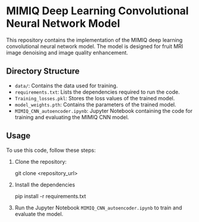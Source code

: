 # MIMIQ Deep Learning Convolutional Neural Network Model

This repository contains the implementation of the MIMIQ deep learning convolutional neural network model. The model is designed for fruit MRI image denoising and image quality enhancement.

## Directory Structure

- `data/`: Contains the data used for training.
- `requirements.txt`: Lists the dependencies required to run the code.
- `Training_losses.pkl`: Stores the loss values of the trained model.
- `model_weights.pth`: Contains the parameters of the trained model.
- `MIMIQ_CNN_autoencoder.ipynb`: Jupyter Notebook containing the code for training and evaluating the MIMIQ CNN model.

## Usage

To use this code, follow these steps:

1. Clone the repository:

   git clone <repository_url>

2. Install the dependencies 
    
    pip install -r requirements.txt

3. Run the Jupyter Notebook `MIMIQ_CNN_autoencoder.ipynb` to train and evaluate the model.

